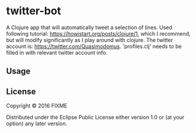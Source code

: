 # twitter-bot

A Clojure app that will automatically tweet a selection of lines. Used following tutorial: https://howistart.org/posts/clojure/1, which I recommend, but will modify significantly as I play around with clojure. The twitter account is: https://twitter.com/Quasimodomus. 'profiles.clj' needs to be filled in with relevant twitter account info.

## Usage



## License

Copyright © 2016 FIXME

Distributed under the Eclipse Public License either version 1.0 or (at
your option) any later version.
